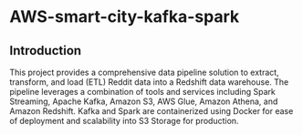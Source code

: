 # AWS-smart-city-kafka-spark

## Introduction
This project provides a comprehensive data pipeline solution to extract, transform, and load (ETL) Reddit data into a Redshift data warehouse. The pipeline leverages a combination of tools and services including Spark Streaming, Apache Kafka, Amazon S3, AWS Glue, Amazon Athena, and Amazon Redshift. Kafka and Spark are containerized using Docker for ease of deployment and scalability into S3 Storage for production.


